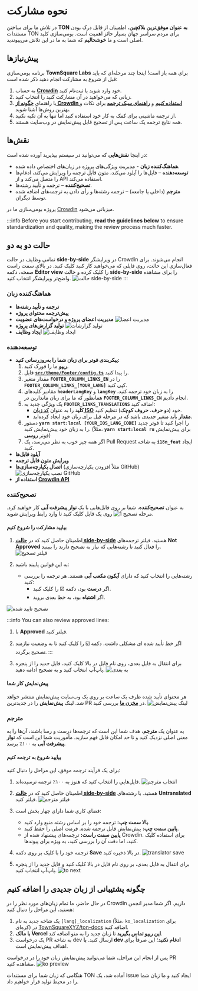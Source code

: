 # نحوه مشارکت

در تلاش ما برای ساختن **TON به عنوان موفق‌ترین بلاکچین**، اطمینان از قابل درک بودن مستندات TON برای مردم سراسر جهان بسیار حائز اهمیت است. بومی‌سازی کلید اصلی است و ما **خوشحالیم** که شما به ما در این تلاش می‌پیوندید.

## پیش‌نیازها

برنامه بومی‌سازی **TownSquare Labs** برای همه باز است! اینجا چند مرحله‌ای که باید قبل از شروع به مشارکت انجام دهید ذکر شده است:

1. به حساب [**Crowdin**](https://crowdin.com) خود وارد شوید یا ثبت‌نام کنید.
2. زبانی که می‌خواهید در آن مشارکت کنید را انتخاب کنید.
3. با راهنمای [**چگونه از Crowdin استفاده کنیم**](/v3/contribute/localization-program/how-to-contribute) و [**راهنمای سبک ترجمه**](/v3/contribute/localization-program/translation-style-guide) برای نکات و بهترین روش‌ها آشنا شوید.
4. از ترجمه ماشینی برای کمک به کار خود استفاده کنید اما تنها به آن تکیه نکنید.
5. همه نتایج ترجمه یک ساعت پس از تصحیح قابل پیش‌نمایش در وب‌سایت هستند.

## نقش‌ها

در اینجا **نقش‌هایی** که می‌توانید در سیستم بپذیرید آورده شده است:

- **هماهنگ‌کننده زبان** - مدیریت ویژگی‌های پروژه در زبان‌های اختصاص داده شده.
- **توسعه‌دهنده** – فایل‌ها را آپلود می‌کند، متون قابل ترجمه را ویرایش می‌کند، ادغام‌ها را متصل می‌کند و از API استفاده می‌کند.
- **تصحیح‌کننده** – ترجمه و تأیید رشته‌ها.
- **مترجم** (داخلی یا جامعه) – ترجمه رشته‌ها و رأی دادن به ترجمه‌های اضافه شده توسط دیگران.

پروژه بومی‌سازی ما در [Crowdin](https://crowdin.com/project/ton-docs) میزبانی می‌شود.

:::info
Before you start contributing, **read the guidelines below** to ensure standardization and quality, making the review process much faster.

## حالت دو به دو

تمامی وظایف در حالت **side-by-side** در ویرایشگر Crowdin انجام می‌شوند. برای فعال‌سازی این حالت، روی فایلی که می‌خواهید کار کنید کلیک کنید. در بالای سمت راست صفحه، دکمه **Editor view** را کلیک کرده و حالت **side-by-side** را برای مشاهده واضح‌تر ویرایشگر انتخاب کنید.
![حالت side-by-side](/img/localizationProgramGuideline/side-by-side.png)
:::

### هماهنگ‌کننده زبان

- **ترجمه و تأیید رشته‌ها**
- **پیش‌ترجمه محتوای پروژه**
- **مدیریت اعضای پروژه و درخواست‌های عضویت**
  ![مدیریت اعضا](/img/localizationProgramGuideline/manage-members.png)
- **تولید گزارش‌های پروژه**
  ![تولید گزارشات](/img/localizationProgramGuideline/generate-reports.png)
- **ایجاد وظایف**
  ![ایجاد وظایف](/img/localizationProgramGuideline/create-tasks.png)

### توسعه‌دهنده

- **پیکربندی فوتر برای زبان شما را به‌روزرسانی کنید:**
  1. [**ریپو**](https://github.com/TownSquareXYZ/ton-docs/tree/i18n_feat) ما را فورک کنید.
  2. فایل [**`src/theme/Footer/config.ts`**](https://github.com/TownSquareXYZ/ton-docs/blob/main/src/theme/Footer/config.ts) را پیدا کنید.
  3. مقدار متغیر **`FOOTER_COLUMN_LINKS_EN`** را در **`FOOTER_COLUMN_LINKS_[YOUR_LANG]`** کپی کنید.
  4. مقادیر کلیدهای **`headerLangKey`** و **`langKey`** را به زبان خود ترجمه کنید، همانطور که ما برای زبان ماندارین در **`FOOTER_COLUMN_LINKS_CN`** انجام دادیم.
  5. یک ویژگی جدید به **`FOOTER_LINKS_TRANSLATIONS`** اضافه کنید:
     - **کلید** را به عنوان [**کد زبان ISO**](https://www.andiamo.co.uk/resources/iso-language-codes/) خود (**دو حرف**، **حروف کوچک**) تنظیم کنید.
     - **مقدار** باید متغیر جدیدی باشد که در مرحله قبل برای زبان خود ایجاد کرده‌اید.
  6. دستور **`yarn start:local [YOUR_IOS_LANG_CODE]`** را اجرا کنید تا فوتر جدید را به زبان خود پیش‌نمایش کنید.
     (مثلاً، **`yarn start:local ru`** برای پیش‌نمایش فوتر **روسی**)
  7. اگر همه چیز خوب به نظر می‌رسد، یک Pull Request به شاخه **`i18n_feat`** ایجاد کنید.
- **آپلود فایل‌ها**
- **ویرایش متون قابل ترجمه**
- **اتصال یکپارچه‌سازی‌ها** (مثلاً افزودن یکپارچه‌سازی GitHub)
  ![نصب یکپارچه‌سازی GitHub](/img/localizationProgramGuideline/howItWorked/install-github-integration.png)
- **استفاده از [Crowdin API](https://developer.crowdin.com/api/v2/)**

### تصحیح‌کننده

به عنوان **تصحیح‌کننده**، شما بر روی فایل‌هایی با یک **نوار پیشرفت آبی** کار خواهید کرد.
![مرحله تصحیح 1](/img/localizationProgramGuideline/proofread-step1.png)
روی یک فایل کلیک کنید تا وارد رابط ویرایش شوید.

#### بیایید مشارکت را شروع کنیم

1. اطمینان حاصل کنید که در [**حالت side-by-side**](#side-by-side-mode) هستید. فیلتر ترجمه‌های **Not Approved** را فعال کنید تا رشته‌هایی که نیاز به تصحیح دارند را ببینید.
   ![فیلتر تصحیح](/img/localizationProgramGuideline/proofread-filter.png)

2. به این قوانین پایبند باشید:
   - رشته‌هایی را انتخاب کنید که دارای **آیکون مکعب آبی** هستند. هر ترجمه را بررسی کنید:
     - اگر **درست** بود، دکمه ☑️ را کلیک کنید.
     - اگر **اشتباه** بود، به خط بعدی بروید.

![تصحیح تایید شده](/img/localizationProgramGuideline/proofread-approved.png)

:::info
You can also review approved lines:

1. با **Approved** فیلتر کنید.

2. اگر خط تأیید شده ای مشکلی داشت، دکمه ☑️ را کلیک کنید تا به وضعیت نیازمند تصحیح برگردد.
   :::

3. برای انتقال به فایل بعدی، روی نام فایل در بالا کلیک کنید، فایل جدید را از پنجره پاپ‌آپ انتخاب کنید و به تصحیح ادامه دهید.
   ![به بعدی](/img/localizationProgramGuideline/redirect-to-next.png)

#### پیش‌نمایش کار شما

هر محتوای تأیید شده ظرف یک ساعت بر روی یک وب‌سایت پیش‌نمایش منتشر خواهد شد. لینک **پیش‌نمایش** را در جدیدترین PR در [**مخزن ما**](https://github.com/TownSquareXYZ/ton-docs/pulls) بررسی کنید.
![لینک پیش‌نمایش](/img/localizationProgramGuideline/preview-link.png)

### مترجم

به عنوان یک **مترجم**، هدف شما این است که ترجمه‌ها درست و رسا باشند، آن‌ها را به معنی اصلی نزدیک کنید و تا حد امکان قابل فهم سازید. مأموریت شما این است که **نوار پیشرفت آبی** به ۱۰۰٪ برسد.

#### بیایید شروع به ترجمه کنیم

برای یک فرآیند ترجمه موفق، این مراحل را دنبال کنید:

1. فایل‌هایی را انتخاب کنید که هنوز به ۱۰۰٪ ترجمه نرسیده‌اند.
   ![انتخاب مترجم](/img/localizationProgramGuideline/translator-select.png)

2. اطمینان حاصل کنید که در [**حالت side-by-side**](#side-by-side-mode) هستید. با رشته‌های **Untranslated** فیلتر کنید.
   ![فیلتر مترجم](/img/localizationProgramGuideline/translator-filter.png)

3. فضای کاری شما دارای چهار بخش است:
   - **بالا سمت چپ:** ترجمه خود را بر اساس رشته منبع وارد کنید.
   - **پایین سمت چپ:** پیش‌نمایش فایل ترجمه شده. فرمت اصلی را حفظ کنید.
   - **پایین سمت راست:** ترجمه‌های پیشنهاد شده از Crowdin. برای استفاده کلیک کنید، اما دقت آن را بررسی کنید، به ویژه برای پیوندها.

4. ترجمه خود را با کلیک بر روی دکمه **Save** در بالا ذخیره کنید.
   ![translator save](/img/localizationProgramGuideline/translator-save.png)

5. برای انتقال به فایل بعدی، بر روی نام فایل در بالا کلیک کنید و فایل جدید را از پنجره پاپ‌آپ انتخاب کنید.
   ![to next](/img/localizationProgramGuideline/redirect-to-next.png)

## چگونه پشتیبانی از زبان جدیدی را اضافه کنیم

در حال حاضر، ما تمام زبان‌های مورد نظر را در Crowdin داریم. اگر شما مدیر انجمن هستید، این مراحل را دنبال کنید:

1. یک شاخه جدید به نام `[lang]_localization` (مثلاً، `ko_localization` برای کره‌ای) در [TownSquareXYZ/ton-docs](https://github.com/TownSquareXYZ/ton-docs) اضافه کنید.
2. **با مالک Vercel این ریپو تماس بگیرید** تا زبان جدید را به منو اضافه کند.
3. یک درخواست PR به شاخه dev ارسال کنید. **با dev ادغام نکنید**؛ این صرفاً برای اهداف پیش‌نمایش است.

پس از انجام این مراحل، شما می‌توانید پیش‌نمایش زبان خود را در درخواست PR مشاهده کنید.
![ko preview](/img/localizationProgramGuideline/ko_preview.png)

هنگامی که زبان شما برای مستندات TON آماده شد، یک issue ایجاد کنید و ما زبان شما را در محیط تولید قرار خواهیم داد.
